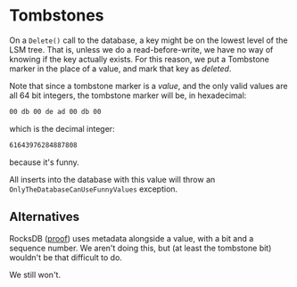 # Tombstones

On a `Delete()` call to the database, a key might be on the lowest level of the LSM tree. That is, unless we do a read-before-write, we have no way of knowing if the key actually exists. For this reason, we put a Tombstone marker in the place of a value, and mark that key as _deleted_.

Note that since a tombstone marker is a _value_, and the only valid values are all 64 bit integers, the tombstone marker will be, in hexadecimal:

```txt
00 db 00 de ad 00 db 00
```

which is the decimal integer:

```txt
61643976284887808
```

because it's funny.

All inserts into the database with this value will throw an `OnlyTheDatabaseCanUseFunnyValues` exception.

## Alternatives

RocksDB ([proof](https://piazza.com/class/lm6cxnn0zm5dl/post/190)) uses metadata alongside a value, with a bit and a sequence number. We aren't doing this, but (at least the tombstone bit) wouldn't be that difficult to do.

We still won't.
